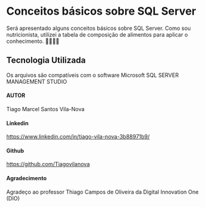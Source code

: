 # Conceitos básicos sobre SQL Server 

Será apresentado alguns conceitos básicos sobre SQL Server. Como sou nutricionista, utilizei a tabela de composição de alimentos para aplicar o conhecimento. :chestnut::tomato::corn::grapes:

## Tecnologia Utilizada

Os arquivos são compatíveis com o software Microsoft SQL SERVER MANAGEMENT STUDIO

#### AUTOR

Tiago Marcel Santos Vila-Nova

#### Linkedin	

https://www.linkedin.com/in/tiago-vila-nova-3b88971b9/

#### Github

https://github.com/Tiagovilanova

#### Agradecimento

Agradeço ao professor Thiago Campos de Oliveira da Digital Innovation One (DIO)





